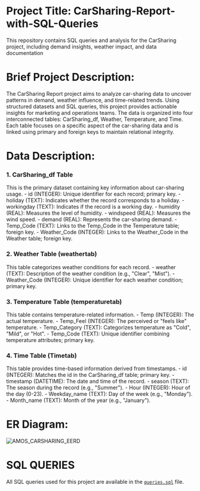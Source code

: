 # Project Title: CarSharing-Report-with-SQL-Queries
This repository contains SQL queries and analysis for the CarSharing project, including demand insights, weather impact, and data documentation
# Brief Project Description:
The CarSharing Report project aims to analyze car-sharing data to uncover patterns in demand, weather influence, and time-related trends. Using structured datasets and SQL queries, this project provides actionable insights for marketing and operations teams. The data is organized into four interconnected tables: CarSharing_df, Weather, Temperature, and Time. Each table focuses on a specific aspect of the car-sharing data and is linked using primary and foreign keys to maintain relational integrity.

# Data Description:
### 1. CarSharing_df Table
  This is the primary dataset containing key information about car-sharing usage.
    - id (INTEGER): Unique identifier for each record; primary key.
    - holiday (TEXT): Indicates whether the record corresponds to a holiday.
    - workingday (TEXT): Indicates if the record is a working day.
    - humidity (REAL): Measures the level of humidity.
    - windspeed (REAL): Measures the wind speed.
    - demand (REAL): Represents the car-sharing demand.
    - Temp_Code (TEXT): Links to the Temp_Code in the Temperature table; foreign key.
    - Weather_Code (INTEGER): Links to the Weather_Code in the Weather table; foreign key.

### 2. Weather Table (weathertab)
  This table categorizes weather conditions for each record.
    - weather (TEXT): Description of the weather condition (e.g., "Clear", "Mist").
    - Weather_Code (INTEGER): Unique identifier for each weather condition; primary key.

### 3. Temperature Table (temperaturetab)
  This table contains temperature-related information.
    - Temp (INTEGER): The actual temperature.
    - Temp_Feel (INTEGER): The perceived or "feels like" temperature.
    - Temp_Category (TEXT): Categorizes temperature as "Cold", "Mild", or "Hot".
    - Temp_Code (TEXT): Unique identifier combining temperature attributes; primary key.
### 4. Time Table (Timetab)
  This table provides time-based information derived from timestamps.
    - id (INTEGER): Matches the id in the CarSharing_df table; primary key.
    - timestamp (DATETIME): The date and time of the record.
    - season (TEXT): The season during the record (e.g., "Summer").
    - Hour (INTEGER): Hour of the day (0-23).
    - Weekday_name (TEXT): Day of the week (e.g., "Monday").
    - Month_name (TEXT): Month of the year (e.g., "January").
# ER Diagram:
![AMOS_CARSHARING_EERD](https://github.com/user-attachments/assets/746c5da4-34b2-4c85-bf8c-f8c3395ae143)
# SQL QUERIES
All SQL queries used for this project are available in the [`queries.sql`](queries.sql) file.

